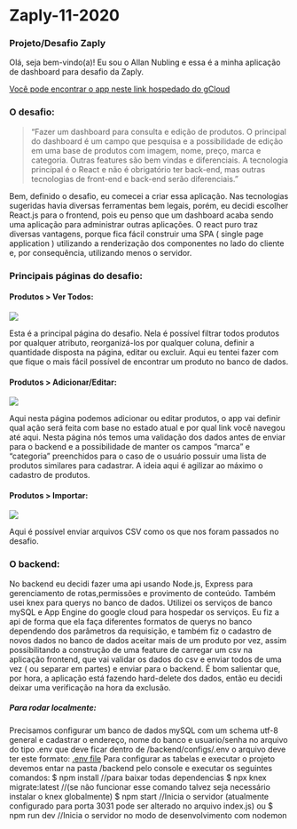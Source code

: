 # Zaply-11-2020
### Projeto/Desafio Zaply
Olá, seja bem-vindo(a)! Eu  sou o Allan Nubling e essa é a minha aplicação de dashboard para desafio da Zaply.

[Você pode encontrar o app neste link hospedado do gCloud](https://zaply-295212.rj.r.appspot.com/#/)

### O desafio:
> “Fazer um dashboard para consulta e edição de produtos.
O principal do dashboard é um campo que pesquisa e a possibilidade de edição em uma base de produtos com imagem, nome, preço, marca e categoria. Outras features são bem vindas e diferenciais.
A tecnologia principal é o React e não é obrigatório ter back-end, mas outras tecnologias de front-end e back-end serão diferenciais.”

Bem, definido o desafio, eu comecei a criar essa aplicação. Nas tecnologias sugeridas havia diversas ferramentas bem legais, porém, eu decidi escolher React.js para o frontend, pois eu penso que um dashboard acaba sendo uma aplicação para administrar outras aplicações. O react puro traz diversas vantagens, porque fica fácil construir uma SPA ( single page application ) utilizando a renderização dos componentes no lado do cliente e, por consequência, utilizando menos o servidor.

### Principais páginas do desafio:
#### Produtos > Ver Todos:
![](https://zaply-295212.rj.r.appspot.com/static/media/screenshot1.e1f7d148.png)

Esta é a principal página do desafio. Nela é possível filtrar todos produtos por qualquer atributo, reorganizá-los por qualquer coluna, definir a quantidade disposta na página, editar ou excluir. Aqui eu tentei fazer com que fique o mais fácil possível de encontrar um produto no banco de dados.

#### Produtos > Adicionar/Editar:
![](https://zaply-295212.rj.r.appspot.com/static/media/screenshot2.e976d01c.png)

Aqui nesta página podemos adicionar ou editar produtos, o app vai definir qual ação será feita com base no estado atual e por qual link você navegou até aqui. Nesta página nós temos uma validação dos dados antes de enviar para o backend e a possibilidade de manter os campos “marca” e “categoria” preenchidos para o caso de o usuário possuir uma lista de produtos similares para cadastrar. A ideia aqui é agilizar ao máximo o cadastro de produtos.

#### Produtos > Importar:

![](https://zaply-295212.rj.r.appspot.com/static/media/screenshot3.d9a28861.png)

Aqui é possível enviar arquivos CSV como os que nos foram passados no desafio.


### O backend:

No backend eu decidi fazer uma api usando Node.js, Express para gerenciamento de rotas,permissões e provimento de conteúdo. Também usei knex para querys no banco de dados. 
Utilizei os serviços de banco mySQL e App Engine do google cloud para hospedar os serviços.
Eu fiz a api de forma que ela faça diferentes formatos de querys no banco dependendo dos parâmetros da requisição, e também fiz o cadastro de novos dados no banco de dados aceitar mais de um produto por vez, assim possibilitando a construção de uma feature de carregar um csv na aplicação frontend, que vai validar os dados do csv e enviar todos de uma  vez ( ou separar em partes) e enviar para o backend.
É bom salientar que, por hora, a aplicação está fazendo hard-delete dos dados, então eu decidi deixar uma verificação na hora da exclusão.



##### Para rodar localmente:
  Precisamos configurar um banco de dados mySQL com um schema utf-8 general e cadastrar o endereço, nome do banco e usuario/senha no arquivo do tipo .env que deve ficar dentro de /backend/configs/.env
  o arquivo deve ter este formato: [.env file](https://github.com/allan-nubling/Zaply-11-2020/blob/env-arquivo/backend/configs/.env)
 Para configurar as tabelas e executar o projeto devemos entar na pasta /backend pelo console e executar os seguintes comandos:
 $ npm install //para baixar todas dependencias
 $ npx knex migrate:latest //(se não funcionar esse comando talvez seja necessário instalar o knex globalmente)
 $ npm start //Inicia o servidor (atualmente configurado para porta 3031 pode ser alterado no arquivo index.js)
 ou
 $ npm run dev //Inicia o servidor no modo de desenvolvimento com nodemon
 
 
 
